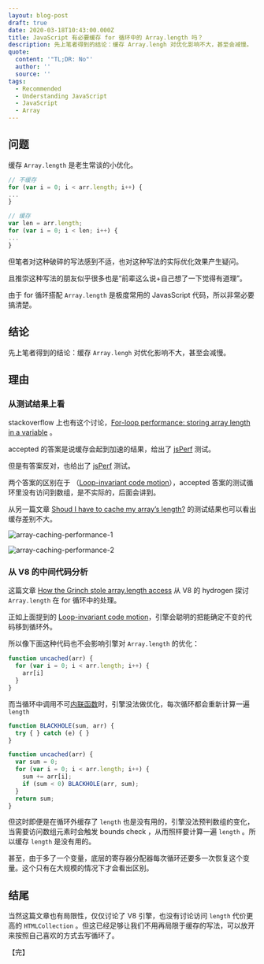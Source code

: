 ```yaml
---
layout: blog-post
draft: true
date: 2020-03-18T10:43:00.000Z
title: JavaScript 有必要缓存 for 循环中的 Array.length 吗？
description: 先上笔者得到的结论：缓存 Array.lengh 对优化影响不大，甚至会减慢。
quote:
  content: '"TL;DR: No"'
  author: ''
  source: ''
tags:
  - Recommended
  - Understanding JavaScript
  - JavaScript
  - Array
---
```


## 问题

缓存 `Array.length` 是老生常谈的小优化。

```javascript
// 不缓存 
for (var i = 0; i < arr.length; i++) {
...
}

// 缓存
var len = arr.length;
for (var i = 0; i < len; i++) {
...
}
```


但笔者对这种破碎的写法感到不适，也对这种写法的实际优化效果产生疑问。

且推崇这种写法的朋友似乎很多也是“前辈这么说+自己想了一下觉得有道理”。

由于 for 循环搭配 `Array.length` 是极度常用的 JavasScript 代码，所以非常必要搞清楚。


## 结论

先上笔者得到的结论：缓存 `Array.lengh` 对优化影响不大，甚至会减慢。

## 理由

### 从测试结果上看

stackoverflow 上也有这个讨论，[For-loop performance: storing array length in a variable](http://stackoverflow.com/questions/17989270/for-loop-performance-storing-array-length-in-a-variable) 。

accepted 的答案是说缓存会起到加速的结果，给出了 [jsPerf](http://jsperf.com/for-loop-research) 测试。

但是有答案反对，也给出了 [jsPerf](http://blogs.msdn.com/b/eternalcoding/archive/2015/01/07/javascript-shoud-i-have-to-cache-my-array-s-length.aspx) 测试。

两个答案的区别在于 （[Loop-invariant code motion](http://en.wikipedia.org/wiki/Loop-invariant_code_motion)），accepted 答案的测试循环里没有访问到数组，是不实际的，后面会讲到。

从另一篇文章 [Shoud I have to cache my array’s length?](http://blogs.msdn.com/b/eternalcoding/archive/2015/01/07/javascript-shoud-i-have-to-cache-my-array-s-length.aspx) 的测试结果也可以看出缓存差别不大。

![array-caching-performance-1][array-caching-performance-1]

![array-caching-performance-2][array-caching-performance-2]

### 从 V8 的中间代码分析

这篇文章 [How the Grinch stole array.length access](http://mrale.ph/blog/2014/12/24/array-length-caching.html) 从 V8 的 hydrogen 探讨 `Array.length` 在 for 循环中的处理。

正如上面提到的 [Loop-invariant code motion](http://en.wikipedia.org/wiki/Loop-invariant_code_motion)，引擎会聪明的把能确定不变的代码移到循环外。

所以像下面这种代码也不会影响引擎对 `Array.length` 的优化：

```javascript
function uncached(arr) {
  for (var i = 0; i < arr.length; i++) {
    arr[i]
  }
}
```

而当循环中调用不可[内联函数](http://zh.wikipedia.org/zh/%E5%86%85%E8%81%94%E5%87%BD%E6%95%B0)时，引擎没法做优化，每次循环都会重新计算一遍 `length`

```javascript
function BLACKHOLE(sum, arr) {
  try { } catch (e) { }
}

function uncached(arr) {
  var sum = 0;
  for (var i = 0; i < arr.length; i++) {
    sum += arr[i];
    if (sum < 0) BLACKHOLE(arr, sum);
  }
  return sum;
}
```

但这时即便是在循环外缓存了 `length` 也是没有用的，引擎没法预判数组的变化，当需要访问数组元素时会触发 bounds check ，从而照样要计算一遍 `length` 。所以缓存 `length` 是没有用的。

甚至，由于多了一个变量，底层的寄存器分配器每次循环还要多一次恢复这个变量。这个只有在大规模的情况下才会看出区别。

## 结尾

当然这篇文章也有局限性，仅仅讨论了 V8 引擎，也没有讨论访问 `length` 代价更高的 `HTMLCollection` 。但这已经足够让我们不用再局限于缓存的写法，可以放开来按照自己喜欢的方式去写循环了。

【完】

[array-caching-performance-1]: /img/post/javascript/array-caching-performance-1.jpg
[array-caching-performance-2]: /img/post/javascript/array-caching-performance-2.jpg

